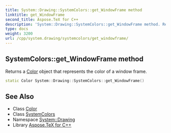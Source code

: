 ```yaml
---
title: System::Drawing::SystemColors::get_WindowFrame method
linktitle: get_WindowFrame
second_title: Aspose.TeX for C++
description: 'System::Drawing::SystemColors::get_WindowFrame method. Returns a Color object that represents the color of a window frame in C++.'
type: docs
weight: 3200
url: /cpp/system.drawing/systemcolors/get_windowframe/
---
```

## SystemColors::get_WindowFrame method


Returns a [Color](../../color/) object that represents the color of a window frame.

```cpp
static Color System::Drawing::SystemColors::get_WindowFrame()
```

## See Also

* Class [Color](../../color/)
* Class [SystemColors](../)
* Namespace [System::Drawing](../../)
* Library [Aspose.TeX for C++](../../../)
